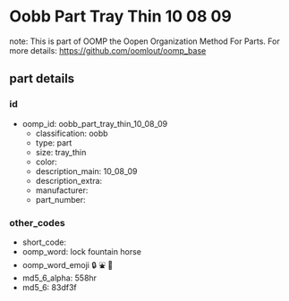# Oobb Part Tray Thin 10 08 09  

note: This is part of OOMP the Oopen Organization Method For Parts. For more details: https://github.com/oomlout/oomp_base

##  part details





### id
* oomp_id: oobb_part_tray_thin_10_08_09
  * classification: oobb
  * type: part
  * size: tray_thin
  * color: 
  * description_main: 10_08_09
  * description_extra: 
  * manufacturer: 
  * part_number: 

### other_codes
* short_code: 
* oomp_word: lock fountain horse
* oomp_word_emoji :lock: :fountain: :horse:
* md5_6_alpha: 558hr
* md5_6: 83df3f